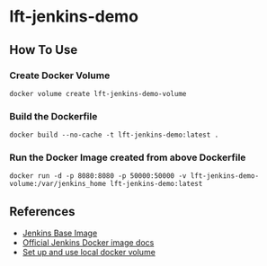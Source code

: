 # lft-jenkins-demo  

## How To Use

### Create Docker Volume
```shell
docker volume create lft-jenkins-demo-volume
```

### Build the Dockerfile
```shell
docker build --no-cache -t lft-jenkins-demo:latest .
```

### Run the Docker Image created from above Dockerfile
```shell
docker run -d -p 8080:8080 -p 50000:50000 -v lft-jenkins-demo-volume:/var/jenkins_home lft-jenkins-demo:latest
```

## References
- [Jenkins Base Image](https://hub.docker.com/r/jenkins/jenkins)
- [Official Jenkins Docker image docs](https://github.com/jenkinsci/docker/blob/master/README.md)
- [Set up and use local docker volume](https://rangle.io/blog/running-jenkins-and-persisting-state-locally-using-docker-2/)